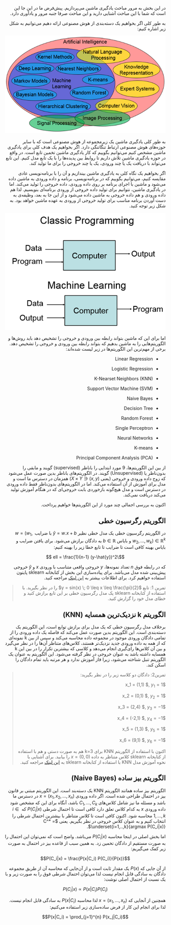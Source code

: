 <div dir="rtl" align='right'>

در این بخش به مرور مباحث یادگیری ماشین می‌پردازیم. پیش‌فرض ما در این جا این است که شما با این مباحث آشنایی دارید و این مباحث صرفا جنبه مرور و یادآوری دارد.

به طور کلی اگر بخواهیم یک دسته‌بندی از هوش مصنوعی ارائه دهیم می‌توانیم به شکل زیر اشاره کنیم:

![](AI_field.png)

به طور کلی یادگیری ماشین یک زیرمجموعه از هوش مصنوعی است که با سایر حوزه‌های هوش مصنوعی ارتباط تنگاتنگی دارد. اگر بخواهیم یک هدف کلی برای یادگیری ماشین مشخص کنیم می‌توانیم بگوییم که کار یادگیری ماشین تخمین تابع است. در واقع در حوزه یادگیری ماشین تلاش داریم تا روابط بین پدیده‌ها را با یک تابع مدل کنیم. این تابع می‌تواند با دریافت یک یا چند ورودی، یک یا چند خروجی را برای ما تولید کند.

اگر بخواهیم یک نگاه کلی به یادگیری ماشین بیندازیم و آن را با برنامه‌نویسی عادی مقایسه کنیم، می‌توانیم بگوییم که در برنامه‌نویسی، برنامه و داده ورودی به ماشین داده می‌شود و ماشین با اجرای برنامه بر روی داده ورودی، داده خروجی را تولید می‌کند. اما در یادگیری ماشین، نتوانیم برای تولید داده خروجی از ورودی برنامه‌ای بنویسیم. لذا هم داده ورودی و هم داده خروجی به ماشین داده می‌شود و از این جا به بعد، وظیفه‌ی به دست آوردن برنامه مناسب برای تولید خروجی از ورودی به عهده ماشین خواهد بود. به شکل زیر توجه کنید.

![](com.png)



اما برای این که ماشین بتواند رابطه بین ورودی و خروجی را تشخیص دهد باید روش‌ها و الگوریتم‌هایی را به ماشین بدهیم که بتواند رابطه بین ورودی و خروجی را تشخیص دهد. برخی از مهم‌ترین این الگوریتم‌ها در زیر لیست شده‌اند:

- Linear Regression

- Logistic Regression

- K-Nearset Neighbors (KNN)

- Support Vector Machine (SVM)

- Naive Bayes

- Decision Tree

- Random Forest

- Single Perceptron

- Neural Networks

- K-means

- Principal Component Analysis (PCA)


از بین این الگوریتم‌ها، 9 مورد ابتدایی را باناظر (supervised) گویند و مابقی را بدون‌ناظر یا (Unsupervised) گویند. در الگوریتم‌های باناظر بدین صورت عمل می‌شود که زوج داده ورودی و خروجی (یعنی ${(x,y) \in X \times Y}$) همزمان در دسترس ما است و مدل برای آموزش از آن استفاده می‌کند. اما در الگوریتم‌های بدون‌ناظر فقط داده ورودی در دسترس است و مدل هیچ‌گونه بازخوردی بابت خروجی‌ای که در هنگام آموزش تولید می‌کند دریافت نمی‌کند. 

اکنون به بررسی اجمالی چند مورد از این الگوریتم‌ها خواهیم پرداخت. 

## الگوریتم رگرسیون خطی

در الگوریتم رگرسیون خطی یک مدل خطی نظیر $\hat{y} = w.x + b$ با ضرایب $w=(w_1, w_2 ,..., w_k) \in \mathbb{R}^k$ و بایاس $b \in \mathbb{R}$ به دادگان برازش می‌شود. برای یافتن ضرایب و بایاس بهینه کافی است تا ضرایب تا تابع خطا زیر را بهینه  کنیم:

$$\ell = \frac{1}{n-1} (y-\hat{y})^2 $$

که در رابطه فوق $n$ تعداد نمونه‌ها،  $y$ خروجی واقعی متناسب با ورودی $x$  و $\hat{y}$ خروجی پیش‌بینی شده مدل می‌باشد. برای پیاده‌سازی این بخش از کتابخانه sklearn پایتون استفاده خواهیم کرد. برای اطلاعات بیشتر به [این لینک](https://scikit-learn.org/stable/modules/generated/sklearn.linear_model.LinearRegression.html) مراجعه کنید. 





> تمرین 1: تابع $y = sin(x) \;  0 \leq x \leq \frac{\pi}{2}$ را در نظر بگیرید. با استفاده از کتابخانه sklearn یک مدل رگرسیون خطی بر این تابع برازش کنید و خطای مدل خود را گزارش کنید.



## الگوریتم k نزدیک‌ترین همسایه (KNN)

برخلاف مدل رگرسیون خطی که یک مدل برای برازش توابع است، این الگوریتم یک دسته‌بندی است. این الگوریتم بدین صورت عمل می‌کند که فاصله یک داده ورودی را از تمامی دادگان ورودی موجود در مجموعه داده محاسبه می‌کند و سپس از بین k نمونه‌ای که از همه به داده ورودی جدید نزدیک‌تر هستند، کلاس‌های متناظر آن‌ها را در نظر می‌گیرد و بین آن کلاس‌ها رای‌گیری انجام می‌دهد و کلاسی که بیشترین تکرار را در بین این k همسایه داشته باشد به عنوان خروجی در نظر گرفته می‌شود. این الگوریتم به عنوان یک الگوریتم تنبل شناخته می‌شود، زیرا فاز آموزش ندارد و هر مرتبه باید تمام دادگان را اسکن کند.



> تمرین2: دادگان دو کلاسه زیر را در نظر بگیرید:
>
> $x_1  = (1,1) $, $y_1 = 1$
>
> $x_2  = (0,1) $, $y_2 = 1$
>
> $x_3  = (2,4) $, $y_3 = -1$
>
> $x_4  = (-2,1) $, $y_4 = -1$
>
> $x_5  = (1,3) $, $y_5 = 1$
>
> $x_6  = (9,1) $, $y_6 = -1$
>
> اکنون با استفاده از الگوریتم KNN برای k=3 هم به صورت دستی و هم با استفاده از کتابخانه sklearn  کلاس متناظر به داده $x=(0, 0)$ را بیابید. برای آشنایی با نحوه آموزش مدل KNN با استفاده از کتابخانه sklearn  به [این لینک](https://scikit-learn.org/stable/modules/generated/sklearn.neighbors.KNeighborsClassifier.html) مراجعه کنید.



## الگوریتم بیز ساده (Naive Bayes)

الگوریتم بیز ساده همانند الگوریتم KNN یک دسته‌بند است. این الگوریتم مبتنی بر قانون بیز در احتمال طراحی شده است. اگر داده ورودی $x=(x_1, x_2, ..., x_n)$ در دسترس ما باشد و مسئله ما نیز شامل کلاس‌های $C_1, ..., C_k$ باشد، آنگاه برای این که مشخص شود داده ورودی $x$ به کدام کلاس تعلق دارد کافی است تا احتمال شرطی $P(C_i|x)$ که $i \in {1, ..., k}$ محاسبه شود. اکنون کافی است تا کلاس متناظر با بیشترین احتمال شرطی را انتخاب کنیم و به عنوان کلاس خروجی در نظر بگیریم. یعنی $C^* = \underset{i=1,..,k}{argmax P(C_i|x)}$.

اما بخش اصلی در اینجا محاسبه $P(C_i|x)$ می‌باشد. واضح است که نمی‌توان این احتمال را به صورت مستقیم از دادگان تخمین زد. به همین سبب از قاعده بیز در احتمال به صورت زیر کمک می‌گیریم:

 $$P(C_i|x) = \frac{P(x|C_i) P(C_i)}{P(x)}$$

از آن جایی که $P(x)$ یک مقدار ثابت است و از آن‌جایی که محاسبه آن از طریق مجموعه دادگان به سادگی قابل انجام نیست لذا می‌توان احتمال شرطی فوق را به صورت زیر و با یک نسبت از احتمال اصلی نوشت:

$$P(C_i|x) \propto P(x|C_i) P(C_i)$$

همچنین از آنجایی که $x=(x_1, ..., x_n)$ لذا محاسبه $P(x|C_i)$ به سادگی قابل انجام نیست. لذا  برای انجام این کار از فرض ساده‌سازی زیر استفاده می‌کنیم:

$$P(x|C_i) = \prod_{j=1}^{n} P(x_j|C_i)$$